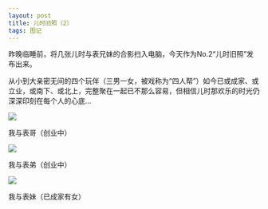 ```yaml
---
layout: post
title: 儿时旧照（2）
tags: 图记 
---
```


昨晚临睡前，将几张儿时与表兄妹的合影扫入电脑，今天作为No.2“儿时旧照”发布出来。

从小到大亲密无间的四个玩伴（三男一女，被戏称为“四人帮”）如今已或成家、或立业，或南下、或北上，完整聚在一起已不那么容易，但相信儿时那欢乐的时光仍深深印刻在每个人的心底...

![](http://ohfv138uq.bkt.clouddn.com/jiuzhao2-1.jpg-700)

我与表哥（创业中）

![](http://ohfv138uq.bkt.clouddn.com/jiuzhao2-2.jpg-700)

我与表弟（创业中）

![](http://ohfv138uq.bkt.clouddn.com/jiuzhao2-3.jpg-700)

我与表妹（已成家有女）

